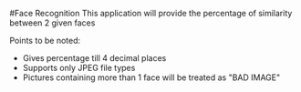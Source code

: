 #Face Recognition
This application will provide the percentage of similarity between 2 given faces

Points to be noted:
* Gives percentage till 4 decimal places
* Supports only JPEG file types
* Pictures containing more than 1 face will be treated as "BAD IMAGE"
